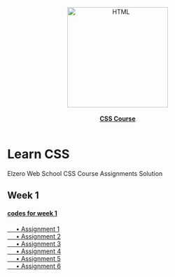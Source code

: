 <a href="https://www.youtube.com/watch?v=-srybsn3YDM&list=PLDoPjvoNmBAzjsz06gkzlSrlev53MGIKe" >
<div align="center">
				<img src="https://seeklogo.com/images/C/css-3-logo-023C1A7171-seeklogo.com.png" width="230" alt="HTML"></div><div align="center"><br><b>CSS Course</b></div></a><br>

# Learn CSS
Elzero Web School CSS Course Assignments Solution
## Week 1
#### [codes for week 1](https://github.com/HalemoGPA/Learn-CSS/tree/main/week1)  
[     • Assignment 1](https://github.com/HalemoGPA/Learn-CSS/tree/main/week1/Assignment1)    
[     • Assignment 2](https://github.com/HalemoGPA/Learn-CSS/tree/main/week1/Assignment2)    
[     • Assignment 3](https://github.com/HalemoGPA/Learn-CSS/tree/main/week1/Assignment3)    
[     • Assignment 4](https://github.com/HalemoGPA/Learn-CSS/tree/main/week1/Assignment4)    
[     • Assignment 5](https://github.com/HalemoGPA/Learn-CSS/tree/main/week1/Assignment5)   
[     • Assignment 6](https://github.com/HalemoGPA/Learn-CSS/tree/main/week1/Assignment6)   
